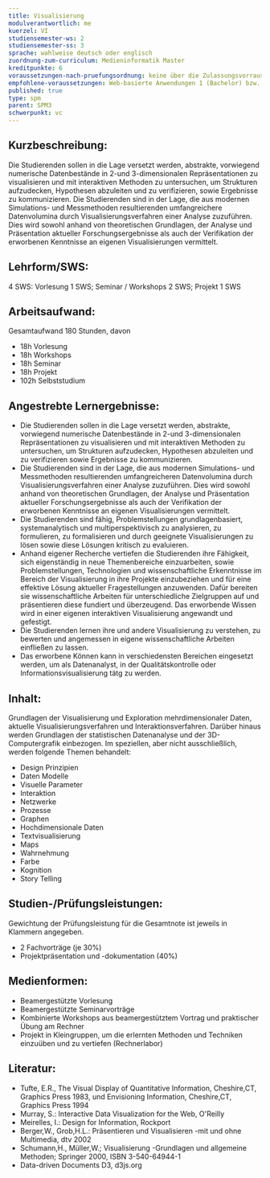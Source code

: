 ```yaml
---
title: Visualisierung
modulverantwortlich: me
kuerzel: VI
studiensemester-ws: 2
studiensemester-ss: 3
sprache: wahlweise deutsch oder englisch
zuordnung-zum-curriculum: Medieninformatik Master
kreditpunkte: 6
voraussetzungen-nach-pruefungsordnung: keine über die Zulassungsvorrausetzungen zum Studium hinausgehenden
empfohlene-voraussetzungen: Web-basierte Anwendungen 1 (Bachelor) bzw. Kenntnisse in HTML und Javascript
published: true
type: spm
parent: SPM3
schwerpunkt: vc
---
```


## Kurzbeschreibung:
Die Studierenden sollen in die Lage versetzt werden, abstrakte, vorwiegend numerische Datenbestände in 2-und 3-dimensionalen Repräsentationen zu visualisieren und mit interaktiven Methoden zu untersuchen, um Strukturen aufzudecken, Hypothesen abzuleiten und zu verifizieren, sowie Ergebnisse zu kommunizieren. Die Studierenden sind in der Lage, die aus modernen Simulations- und Messmethoden resultierenden umfangreichere Datenvolumina durch Visualisierungsverfahren einer Analyse zuzuführen. Dies wird sowohl anhand von theoretischen Grundlagen, der Analyse und Präsentation aktueller Forschungsergebnisse als auch der Verifikation der erworbenen Kenntnisse an eigenen Visualisierungen vermittelt.


## Lehrform/SWS: 
4 SWS: Vorlesung 1 SWS; Seminar / Workshops 2 SWS; Projekt 1 SWS

## Arbeitsaufwand: 
Gesamtaufwand 180 Stunden, davon
- 18h Vorlesung 
- 18h Workshops
- 18h Seminar
- 18h Projekt
- 102h Selbststudium

## Angestrebte Lernergebnisse:
- Die Studierenden sollen in die Lage versetzt werden, abstrakte, vorwiegend numerische Datenbestände in 2-und 3-dimensionalen Repräsentationen zu visualisieren und mit interaktiven Methoden zu untersuchen, um Strukturen aufzudecken, Hypothesen abzuleiten und zu verifizieren sowie Ergebnisse zu kommunizieren. 
- Die Studierenden sind in der Lage, die aus modernen Simulations- und Messmethoden resultierenden umfangreicheren Datenvolumina durch Visualisierungsverfahren einer Analyse zuzuführen. Dies wird sowohl anhand von theoretischen Grundlagen, der Analyse und Präsentation aktueller Forschungsergebnisse als auch der Verifikation der erworbenen Kenntnisse an eigenen Visualisierungen vermittelt.
- Die Studierenden sind fähig, Problemstellungen grundlagenbasiert, systemanalytisch und multiperspektivisch zu analysieren, zu formulieren, zu formalisieren und durch geeignete Visualisierungen zu lösen sowie diese Lösungen kritisch zu evaluieren.
- Anhand eigener Recherche vertiefen die Studierenden ihre Fähigkeit, sich eigenständig in neue Themenbereiche einzuarbeiten, sowie Problemstellungen, Technologien und wissenschaftliche Erkenntnisse im Bereich der Visualisierung in ihre Projekte einzubeziehen und für eine effektive Lösung aktueller Fragestellungen anzuwenden. Dafür bereiten sie wissenschaftliche Arbeiten für unterschiedliche Zielgruppen auf und präsentieren diese fundiert und überzeugend. Das erworbende Wissen wird in einer eigenen interaktiven Visualisierung angewandt und gefestigt.
- Die Studierenden lernen ihre und andere Visualisierung zu verstehen, zu bewerten und angemessen in eigene wissenschaftliche Arbeiten einfließen zu lassen.
- Das erworbene Können kann in verschiedensten Bereichen eingesetzt werden, um als Datenanalyst, in der Qualitätskontrolle oder Informationsvisualisierung tätg zu werden.

## Inhalt:
Grundlagen der Visualisierung und Exploration mehrdimensionaler Daten, aktuelle Visualisierungsverfahren und Interaktionsverfahren.
Darüber hinaus werden Grundlagen der statistischen Datenanalyse und der 3D-Computergrafik einbezogen.
Im speziellen, aber nicht ausschließlich, werden folgende Themen behandelt:
- Design Prinzipien
- Daten Modelle
- Visuelle Parameter
- Interaktion
- Netzwerke
- Prozesse
- Graphen
- Hochdimensionale Daten
- Textvisualisierung
- Maps
- Wahrnehmung
- Farbe
- Kognition
- Story Telling

## Studien-/Prüfungsleistungen:
Gewichtung der Prüfungsleistung für die Gesamtnote ist jeweils in Klammern angegeben.
- 2 Fachvorträge (je 30%)
- Projektpräsentation und -dokumentation (40%)

## Medienformen:
- Beamergestützte Vorlesung
- Beamergestützte Seminarvorträge
- Kombinierte Workshops aus beamergestütztem Vortrag und praktischer Übung am Rechner
- Projekt in Kleingruppen, um die erlernten Methoden und Techniken einzuüben und zu vertiefen (Rechnerlabor)

## Literatur:
- Tufte, E.R., The Visual Display of Quantitative Information, Cheshire,CT, Graphics Press 1983, und Envisioning Information, Cheshire,CT, Graphics Press 1994
- Murray, S.: Interactive Data Visualization for the Web, O'Reilly
- Meirelles, I.: Design for Information, Rockport
- Berger,W., Grob,H.L.: Präsentieren und Visualisieren -mit und ohne Multimedia, dtv 2002
- Schumann,H., Müller,W.; Visualisierung -Grundlagen und allgemeine Methoden; Springer 2000, ISBN 3-540-64944-1
- Data-driven Documents D3, d3js.org
